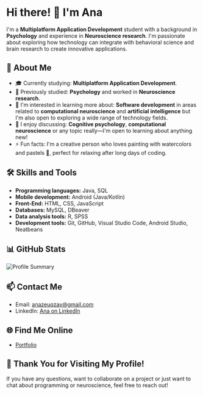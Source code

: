 # Hi there! 👋 I'm Ana

I'm a **Multiplatform Application Development** student with a background in **Psychology** and experience in **Neuroscience research**. I'm passionate about exploring how technology can integrate with behavioral science and brain research to create innovative applications.

## 🚀 About Me

- 🎓 Currently studying: **Multiplatform Application Development**.
- 🧠 Previously studied: **Psychology** and worked in **Neuroscience research**.
- 🌱 I'm interested in learning more about: **Software development** in areas related to **computational neuroscience** and **artificial intelligence** but I'm also open to exploring a wide range of technology fields.
- 💬 I enjoy discussing: **Cognitive psychology**, **computational neuroscience** or any topic really—I'm open to learning about anything new!
- ⚡ Fun facts: I'm a creative person who loves painting with watercolors and pastels 🎨, perfect for relaxing after long days of coding.

## 🛠️ Skills and Tools

- **Programming languages:** Java, SQL
- **Mobile development:** Android (Java/Kotlin)
- **Front-End:** HTML, CSS, JavaScript
- **Databases:** MySQL, DBeaver
- **Data analysis tools:** R, SPSS
- **Development tools:** Git, GitHub, Visual Studio Code, Android Studio, Neatbeans

## 📊 GitHub Stats

![Profile Summary](https://github-profile-summary-cards.vercel.app/api/cards/profile-details?username=anazeuqzav&theme=dracula)


## 📫 Contact Me

- Email: [anazeuqzav@gmail.com](mailto:anazeuqzav@gmail.com)
- LinkedIn: [Ana on LinkedIn](https://linkedin.com/in/ana)


## 🌐 Find Me Online

- [Portfolio](https://anazeuqzav.github.io/portfolio/) 

<!--## 🎨 Featured Projects

- [NeuroMind](https://github.com/ana/neuro-mind): A mobile app designed to enhance mental health through cognitive exercises based on neuroscience.
- [CerebroTech](https://github.com/ana/cerebro-tech): A web platform using machine learning to analyze real-time brain activity patterns.-->

## 🎉 Thank You for Visiting My Profile!

If you have any questions, want to collaborate on a project or just want to chat about programming or neuroscience, feel free to reach out!
